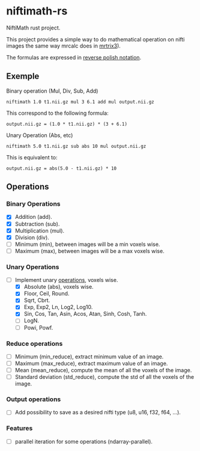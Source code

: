 # niftimath-rs

NiftiMath rust project.

This project provides a simple way to do mathematical operation on nifti images the 
same way mrcalc does in [mrtrix3](https://github.com/MRtrix3/mrtrix3)).

The formulas are expressed in [reverse polish notation](https://en.wikipedia.org/wiki/Reverse_Polish_notation).

## Exemple
Binary operation (Mul, Div, Sub, Add)
```
niftimath 1.0 t1.nii.gz mul 3 6.1 add mul output.nii.gz
```
This correspond to the following formula:
```
output.nii.gz = (1.0 * t1.nii.gz) * (3 + 6.1)
```

Unary Operation (Abs, etc)
``` 
niftimath 5.0 t1.nii.gz sub abs 10 mul output.nii.gz
```
This is equivalent to:
```
output.nii.gz = abs(5.0 - t1.nii.gz) * 10
```

## Operations

### Binary Operations
- [X] Addition (add).
- [X] Subtraction (sub).
- [X] Multiplication (mul).
- [X] Division (div).
- [ ] Minimum (min), between images will be a min voxels wise.
- [ ] Maximum (max), between images will be a max voxels wise.

### Unary Operations
- [ ] Implement unary [operations](https://doc.rust-lang.org/std/primitive.f64.html), voxels wise.
    - [X] Absolute (abs), voxels wise.
    - [X] Floor, Ceil, Round.
    - [X] Sqrt, Cbrt.
    - [X] Exp, Exp2, Ln, Log2, Log10.
    - [X] Sin, Cos, Tan, Asin, Acos, Atan, Sinh, Cosh, Tanh.
    - [ ] LogN.
    - [ ] Powi, Powf.

### Reduce operations
- [ ] Minimum (min_reduce), extract minimum value of an image.
- [ ] Maximum (max_reduce), extract maximum value of an image.
- [ ] Mean (mean_reduce), compute the mean of all the voxels of the image.
- [ ] Standard deviation (std_reduce), compute the std of all the voxels of the image.

### Output operations
- [ ] Add possibility to save as a desired nifti type (u8, u16, f32, f64, ...).

### Features
- [ ] parallel iteration for some operations (ndarray-parallel).